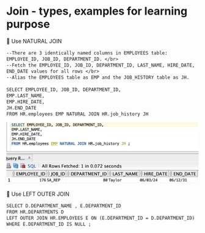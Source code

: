  # Join - types, examples for learning purpose
 
:pushpin: Use NATURAL JOIN </br> 

    --There are 3 identically named columns in EMPLOYEES table: EMPLOYEE_ID, JOB_ID, DEPARTMENT_ID. </br>
    --Fetch the EMPLOYEE_ID, JOB_ID, DEPARTMENT_ID, LAST_NAME, HIRE_DATE, END_DATE values for all rows </br>
    --Alias the EMPLOYEES table as EMP and the JOB_HISTORY table as JH.

    SELECT EMPLOYEE_ID, JOB_ID, DEPARTMENT_ID,
    EMP.LAST_NAME,
    EMP.HIRE_DATE,
    JH.END_DATE
    FROM HR.employees EMP NATURAL JOIN HR.job_history JH 

<img src="https://github.com/pawlowskaanna/sandbox-sql/blob/master/07-joins/pictures/ch07-natural-join.png" 
width="650">

:pushpin: Use LEFT OUTER JOIN </br> 

    SELECT D.DEPARTMENT_NAME , E.DEPARTMENT_ID
    FROM HR.DEPARTMENTS D 
    LEFT OUTER JOIN HR.EMPLOYEES E ON (E.DEPARTMENT_ID = D.DEPARTMENT_ID)
    WHERE E.DEPARTMENT_ID IS NULL ; 
